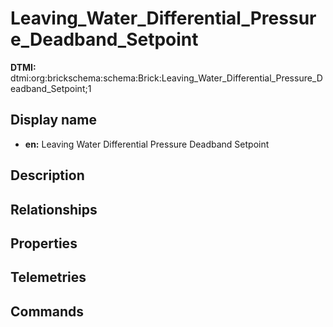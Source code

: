 # Leaving_Water_Differential_Pressure_Deadband_Setpoint
**DTMI:** dtmi:org:brickschema:schema:Brick:Leaving_Water_Differential_Pressure_Deadband_Setpoint;1
## Display name
- **en:** Leaving Water Differential Pressure Deadband Setpoint
## Description
## Relationships
## Properties
## Telemetries
## Commands
